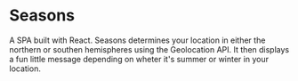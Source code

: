 # Seasons

A SPA built with React. Seasons determines your location in either the northern or southen hemispheres using the Geolocation API. It then displays a fun little message depending on wheter it's summer or winter in your location.

